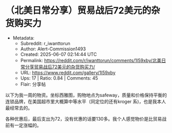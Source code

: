 # （北美日常分享）贸易战后72美元的杂货购买力

- Metadata:
  - Subreddit: r_iwanttorun
  - Author: Alert-Commission1493
  - Created: 2025-06-07 02:14:44 UTC
  - Permalink: https://reddit.com/r/iwanttorun/comments/1l59xby/北美日常分享贸易战后72美元的杂货购买力/
  - URL: https://www.reddit.com/gallery/1l59xby
  - Ups: 17 | Ratio: 0.84 | Comments: 45
  - Flair: 分享帖


以下为我一周的物资。坐标西雅图，购物地点为safeway，质量和价格保持平衡的连锁品牌，在美国超市里大概算中等水平（同定位的还有kroger
系)，也是我本人最经常去的。

各种优惠后，最后支出为72，没有优惠的话要130多。我个人感觉物价是比贸易战前有一定涨幅的。

